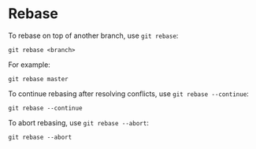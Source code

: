 # Rebase

To rebase on top of another branch, use `git rebase`:

```
git rebase <branch>
```

For example:

```
git rebase master
```

To continue rebasing after resolving conflicts, use `git rebase --continue`:

```
git rebase --continue
```

To abort rebasing, use `git rebase --abort`:

```
git rebase --abort
```
